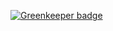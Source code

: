 
[![Greenkeeper badge](https://badges.greenkeeper.io/easilyBaffled/runWithMe.svg)](https://greenkeeper.io/)
